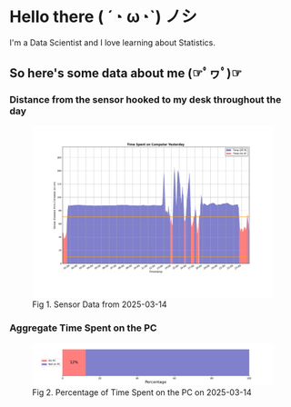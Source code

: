 
# Hello there ( ´◔ ω◔`) ノシ

I'm a Data Scientist and I love learning about Statistics.

## So here's some data about me (☞ﾟヮﾟ)☞


### Distance from the sensor hooked to my desk throughout the day
<figure>
  <picture>
    <source media="(prefers-color-scheme: dark)" srcset="Pi/readme/graphs/lineplot/dark-plot-2025-03-14.png">
    <source media="(prefers-color-scheme: light)" srcset="Pi/readme/graphs/lineplot/light-plot-2025-03-14.png">
    <img alt="Shows a black logo in light color mode and a white one in dark color mode." src="Pi/readme/graphs/lineplot/light-plot-2025-03-14.png">
  </picture>
  <figcaption>Fig 1. Sensor Data from 2025-03-14</figcaption>
</figure>



### Aggregate Time Spent on the PC
<figure>
  <picture>
    <source media="(prefers-color-scheme: dark)" srcset="Pi/readme/graphs/barplot/dark-plot-2025-03-14.png">
    <source media="(prefers-color-scheme: light)" srcset="Pi/readme/graphs/barplot/light-plot-2025-03-14.png">
    <img alt="Shows a black logo in light color mode and a white one in dark color mode." src="Pi/readme/graphs/barplot/light-plot-2025-03-14.png">
  </picture>
  <figcaption>Fig 2. Percentage of Time Spent on the PC on 2025-03-14</figcaption>
</figure>
